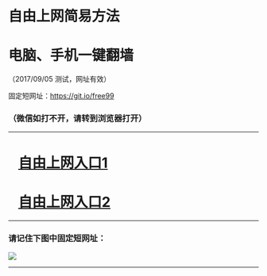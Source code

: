 ﻿# 自由上网简易方法

# 电脑、手机一键翻墙

（2017/09/05 测试，网址有效）

固定短网址：https://git.io/free99

### （微信如打不开，请转到浏览器打开）


***





# &nbsp;&nbsp; <a href="http://ft654917165.fwq-tz1001.xyz/fwqtz01.html?t=090500112362 " target="_blank">自由上网入口1</a>
# &nbsp;&nbsp; <a href="http://ft2733811411.fwq-tz1002.xyz/fwqtz02.html?t=09050019567 " target="_blank">自由上网入口2</a>
***

### 请记住下图中固定短网址：

<img src="https://s3-us-west-2.amazonaws.com/fwq-1001/yjfq-20170905okok.png" /> 


***

